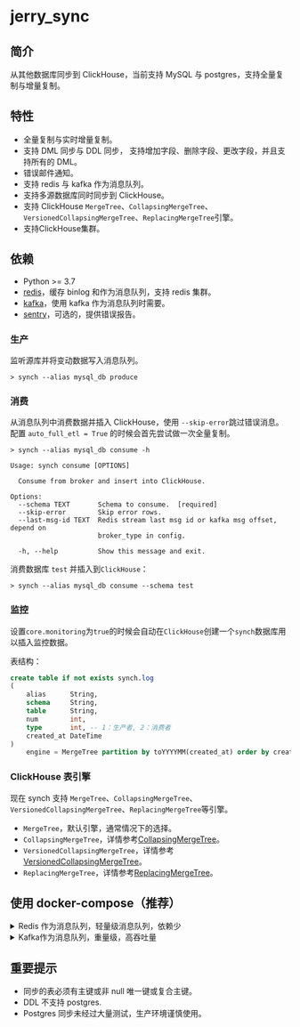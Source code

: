 # jerry_sync

## 简介

从其他数据库同步到 ClickHouse，当前支持 MySQL 与 postgres，支持全量复制与增量复制。


## 特性

- 全量复制与实时增量复制。
- 支持 DML 同步与 DDL 同步， 支持增加字段、删除字段、更改字段，并且支持所有的 DML。
- 错误邮件通知。
- 支持 redis 与 kafka 作为消息队列。
- 支持多源数据库同时同步到 ClickHouse。
- 支持 ClickHouse `MergeTree`、`CollapsingMergeTree`、`VersionedCollapsingMergeTree`、`ReplacingMergeTree`引擎。
- 支持ClickHouse集群。

## 依赖

- Python >= 3.7
- [redis](https://redis.io)，缓存 binlog 和作为消息队列，支持 redis 集群。
- [kafka](https://kafka.apache.org)，使用 kafka 作为消息队列时需要。
- [sentry](https://github.com/getsentry/sentry)，可选的，提供错误报告。


### 生产

监听源库并将变动数据写入消息队列。

```shell
> synch --alias mysql_db produce
```

### 消费

从消息队列中消费数据并插入 ClickHouse，使用 `--skip-error`跳过错误消息。 配置 `auto_full_etl = True` 的时候会首先尝试做一次全量复制。

```shell
> synch --alias mysql_db consume -h

Usage: synch consume [OPTIONS]

  Consume from broker and insert into ClickHouse.

Options:
  --schema TEXT       Schema to consume.  [required]
  --skip-error        Skip error rows.
  --last-msg-id TEXT  Redis stream last msg id or kafka msg offset, depend on
                      broker_type in config.

  -h, --help          Show this message and exit.
```

消费数据库 `test` 并插入到`ClickHouse`：

```shell
> synch --alias mysql_db consume --schema test
```

### 监控

设置`core.monitoring`为`true`的时候会自动在`ClickHouse`创建一个`synch`数据库用以插入监控数据。

表结构：

```sql
create table if not exists synch.log
(
    alias      String,
    schema     String,
    table      String,
    num        int,
    type       int, -- 1：生产者, 2：消费者
    created_at DateTime
)
    engine = MergeTree partition by toYYYYMM(created_at) order by created_at;
```

### ClickHouse 表引擎

现在 synch 支持 `MergeTree`、`CollapsingMergeTree`、`VersionedCollapsingMergeTree`、`ReplacingMergeTree`等引擎。

- `MergeTree`，默认引擎，通常情况下的选择。
- `CollapsingMergeTree`，详情参考[CollapsingMergeTree](https://clickhouse.tech/docs/zh/engines/table-engines/mergetree-family/collapsingmergetree/)。
- `VersionedCollapsingMergeTree`，详情参考[VersionedCollapsingMergeTree](https://clickhouse.tech/docs/zh/engines/table-engines/mergetree-family/versionedcollapsingmergetree/)。
- `ReplacingMergeTree`，详情参考[ReplacingMergeTree](https://clickhouse.tech/docs/zh/engines/table-engines/mergetree-family/replacingmergetree/)。

## 使用 docker-compose（推荐）

<details>
<summary>Redis 作为消息队列，轻量级消息队列，依赖少</summary>

```yaml
version: "3"
services:
  producer:
    depends_on:
      - redis
    image: jerry2048
    command: synch --alias mysql_db produce
    volumes:
      - ./synch.yaml:/synch/synch.yaml
  # 一个消费者消费一个数据库
  consumer.test:
    depends_on:
      - redis
    image: jerry2048/jerry_sync
    command: synch --alias mysql_db consume --schema test
    volumes:
      - ./synch.yaml:/synch/synch.yaml
  redis:
    hostname: redis
    image: redis:latest
    volumes:
      - redis
volumes:
  redis:
```

</details>

<details>
<summary>Kafka作为消息队列，重量级，高吞吐量</summary>

```yaml
version: "3"
services:
  zookeeper:
    image: bitnami/zookeeper:3
    hostname: zookeeper
    environment:
      - ALLOW_ANONYMOUS_LOGIN=yes
    volumes:
      - zookeeper:/bitnami
  kafka:
    image: bitnami/kafka:2
    hostname: kafka
    environment:
      - KAFKA_CFG_ZOOKEEPER_CONNECT=zookeeper:2181
      - ALLOW_PLAINTEXT_LISTENER=yes
      - JMX_PORT=23456
      - KAFKA_CFG_AUTO_CREATE_TOPICS_ENABLE=true
      - KAFKA_ADVERTISED_LISTENERS=PLAINTEXT://kafka:9092
    depends_on:
      - zookeeper
    volumes:
      - kafka:/bitnami
  kafka-manager:
    image: hlebalbau/kafka-manager
    ports:
      - "9000:9000"
    environment:
      ZK_HOSTS: "zookeeper:2181"
      KAFKA_MANAGER_AUTH_ENABLED: "false"
    command: -Dpidfile.path=/dev/null
  producer:
    depends_on:
      - redis
      - kafka
      - zookeeper
    image: jerry2048
    command: synch --alias mysql_db produce
    volumes:
      - ./synch.yaml:/synch/synch.yaml
  # 一个消费者消费一个数据库
  consumer.test:
    depends_on:
      - redis
      - kafka
      - zookeeper
    image: jerry2048/jerry_sync
    command: synch --alias mysql_db consume --schema test
    volumes:
      - ./synch.yaml:/synch/synch.yaml
  redis:
    hostname: redis
    image: redis:latest
    volumes:
      - redis:/data
volumes:
  redis:
  kafka:
  zookeeper:
```

</details>

## 重要提示

- 同步的表必须有主键或非 null 唯一键或复合主键。
- DDL 不支持 postgres.
- Postgres 同步未经过大量测试，生产环境谨慎使用。

